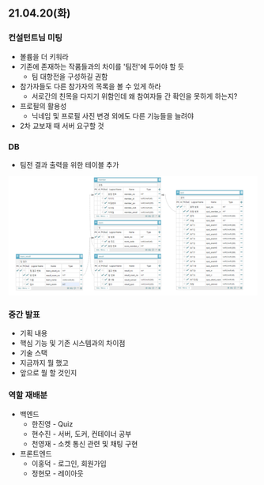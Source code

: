## 21.04.20(화)

### 컨설턴트님 미팅

- 볼륨을 더 키워라
- 기존에 존재하는 작품들과의 차이를 '팀전'에 두어야 할 듯
  - 팀 대항전을 구성하길 권함
- 참가자들도 다른 참가자의 목록을 볼 수 있게 하라
  - 서로간의 친목을 다지기 위함인데 왜 참여자들 간 확인을 못하게 하는지?
- 프로필의 활용성
  - 닉네임 및 프로필 사진 변경 외에도 다른 기능들을 늘려야
- 2차 교보재 때 서버 요구할 것

### DB

- 팀전 결과 출력을 위한 테이블 추가

![SQL_0420](../image/SQL_0420.png)

### 중간 발표

- 기획 내용
- 핵심 기능 및 기존 시스템과의 차이점
- 기술 스택
- 지금까지 뭘 했고
- 앞으로 뭘 할 것인지

### 역할 재배분

- 백엔드
  - 한진영 - Quiz
  - 현수진 - 서버, 도커, 컨테이너 공부
  - 천영재 - 소켓 통신 관련 및 채팅 구현
- 프론트엔드
  - 이홍덕 - 로그인, 회원가입
  - 정현모 - 레이아웃
